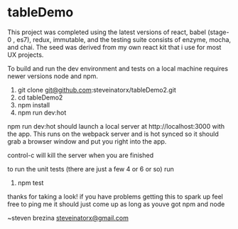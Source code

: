 # tableDemo

This project was completed using the latest versions of react, babel (stage-0 , es7), redux, immutable, and the testing suite consists of enzyme, mocha, and chai. The seed was derived from my own react kit that i use for most UX projects.

To build and run the dev environment and tests on a local machine requires newer versions node and npm.

1. git clone git@github.com:steveinatorx/tableDemo2.git
2. cd tableDemo2
3. npm install
4. npm run dev:hot

npm run dev:hot should launch a local server at http://localhost:3000 with the app. 
This runs on the webpack server and is hot synced so it should grab a browser window and put you right into the app.

control-c will kill the server when you are finished

to run the unit tests (there are just a few 4 or 6 or so) run 
1. npm test

thanks for taking a look! if you have problems getting this to spark up feel free to ping me it should just come up as long as youve got npm and node 

~steven brezina
steveinatorx@gmail.com
